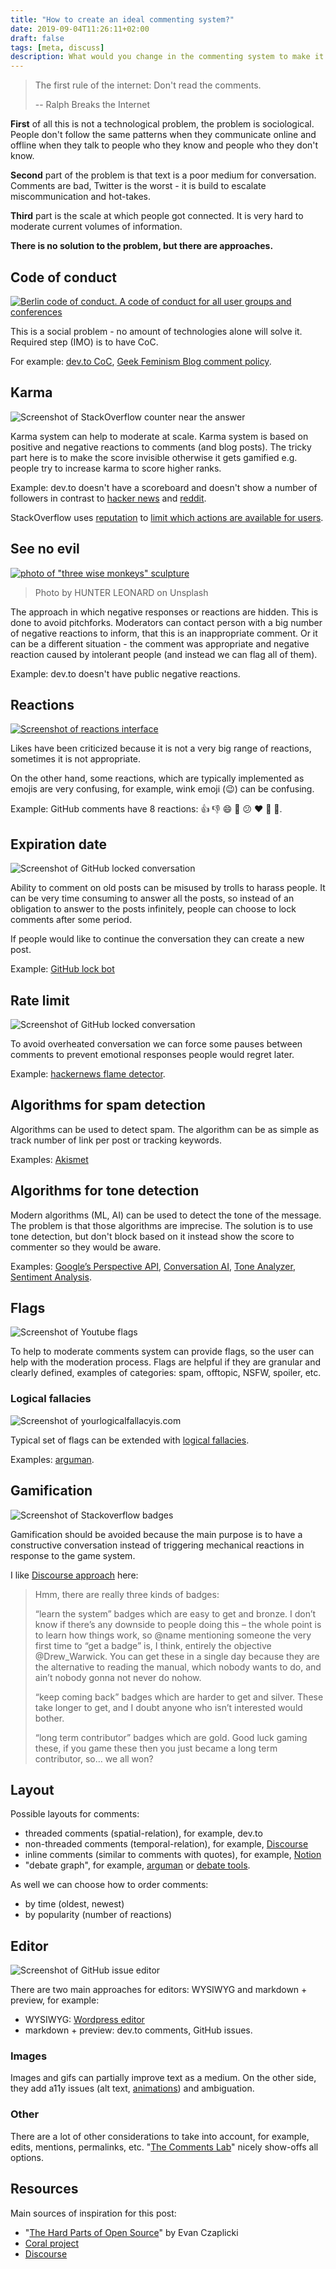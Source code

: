 ```yaml
---
title: "How to create an ideal commenting system?"
date: 2019-09-04T11:26:11+02:00
draft: false
tags: [meta, discuss]
description: What would you change in the commenting system to make it good?
---
```


> The first rule of the internet: Don't read the comments.
>
> -- Ralph Breaks the Internet

**First** of all this is not a technological problem, the problem is sociological. People don't follow the same patterns when they communicate online and offline when they talk to people who they know and people who they don't know.

**Second** part of the problem is that text is a poor medium for conversation. Comments are bad, Twitter is the worst - it is build to escalate miscommunication and hot-takes.

**Third** part is the scale at which people got connected. It is very hard to moderate current volumes of information.

**There is no solution to the problem, but there are approaches.**

## Code of conduct

[![Berlin code of conduct. A code of conduct for all user groups and conferences](./berlin-coc.png)](https://berlincodeofconduct.org/)

This is a social problem - no amount of technologies alone will solve it. Required step (IMO) is to have CoC.

For example: [dev.to CoC](https://dev.to/code-of-conduct), [Geek Feminism Blog comment policy](https://geekfeminismdotorg.wordpress.com/comment-policy/).

## Karma

![Screenshot of StackOverflow counter near the answer](./stackoverflow-karma.png)

Karma system can help to moderate at scale. Karma system is based on positive and negative reactions to comments (and blog posts). The tricky part here is to make the score invisible otherwise it gets gamified e.g. people try to increase karma to score higher ranks.

Example: dev.to doesn't have a scoreboard and doesn't show a number of followers in contrast to [hacker news](https://news.ycombinator.com/leaders) and [reddit](https://www.reddit.com/r/help/wiki/faq#wiki_how_does_karma_work.3F).

StackOverflow uses [reputation](https://meta.stackexchange.com/questions/7237/how-does-reputation-work) to [limit which actions are available for users](https://meta.stackexchange.com/questions/164899/the-complete-rate-limiting-guide).

## See no evil

[![photo of "three wise monkeys" sculpture](./three-wise-monkeys.jpg)](https://en.wikipedia.org/wiki/Three_wise_monkeys)

> Photo by HUNTER LEONARD on Unsplash

The approach in which negative responses or reactions are hidden. This is done to avoid pitchforks. Moderators can contact person with a big number of negative reactions to inform, that this is an inappropriate comment. Or it can be a different situation - the comment was appropriate and negative reaction caused by intolerant people (and instead we can flag all of them).

Example: dev.to doesn't have public negative reactions.

## Reactions

[![Screenshot of reactions interface](./reactions.png)](https://lab.coralproject.net/#%7B%22reactions%22%3Atrue%7D)

Likes have been criticized because it is not a very big range of reactions, sometimes it is not appropriate.

On the other hand, some reactions, which are typically implemented as emojis are very confusing, for example, wink emoji (😉) can be confusing.

Example: GitHub comments have 8 reactions: 👍 👎 😄 🎉 😕 ❤️ 🚀 👀.

## Expiration date

![Screenshot of GitHub locked conversation](./lock-bot.png)

Ability to comment on old posts can be misused by trolls to harass people. It can be very time consuming to answer all the posts, so instead of an obligation to answer to the posts infinitely, people can choose to lock comments after some period.

If people would like to continue the conversation they can create a new post.

Example: [GitHub lock bot](https://github.com/apps/lock)

## Rate limit

![Screenshot of GitHub locked conversation](./locked-conversation.png)

To avoid overheated conversation we can force some pauses between comments to prevent emotional responses people would regret later.

Example: [hackernews flame detector](https://github.com/minimaxir/hacker-news-undocumented/blob/master/README.md#flame-war-detector).

## Algorithms for spam detection

Algorithms can be used to detect spam. The algorithm can be as simple as track number of link per post or tracking keywords.

Examples: [Akismet](https://akismet.com/)

## Algorithms for tone detection

Modern algorithms (ML, AI) can be used to detect the tone of the message. The problem is that those algorithms are imprecise. The solution is to use tone detection, but don't block based on it instead show the score to commenter so they would be aware.

Examples: [Google’s Perspective API](http://perspectiveapi.com/#/home), [Conversation AI](https://conversationai.github.io/), [Tone Analyzer](https://tone-analyzer-demo.ng.bluemix.net/), [Sentiment Analysis](https://www.infoq.com/articles/sentiment-analysis-whats-with-the-tone/).

## Flags

![Screenshot of Youtube flags](./youtube-report-comment.png)

To help to moderate comments system can provide flags, so the user can help with the moderation process. Flags are helpful if they are granular and clearly defined, examples of categories: spam, offtopic, NSFW, spoiler, etc.

### Logical fallacies

![Screenshot of yourlogicalfallacyis.com](yourlogicalfallacyis.com.png)

Typical set of flags can be extended with [logical fallacies](https://yourlogicalfallacyis.com/).

Examples: [arguman](https://en.arguman.org/fallacies).

## Gamification

![Screenshot of Stackoverflow badges](./stackoverflow-badges.png)

Gamification should be avoided because the main purpose is to have a constructive conversation instead of triggering mechanical reactions in response to the game system.

I like [Discourse approach](https://meta.discourse.org/t/what-has-your-experience-been-with-badges-in-your-communities/69597/5) here:

> Hmm, there are really three kinds of badges:
>
> “learn the system” badges which are easy to get and bronze. I don’t know if there’s any downside to people doing this – the whole point is to learn how things work, so @name mentioning someone the very first time to “get a badge” is, I think, entirely the objective @Drew_Warwick. You can get these in a single day because they are the alternative to reading the manual, which nobody wants to do, and ain’t nobody gonna not never do nohow.
>
> “keep coming back” badges which are harder to get and silver. These take longer to get, and I doubt anyone who isn’t interested would bother.
>
> “long term contributor” badges which are gold. Good luck gaming these, if you game these then you just became a long term contributor, so… we all won?

## Layout

Possible layouts for comments:

- threaded comments (spatial-relation), for example, dev.to
- non-threaded comments (temporal-relation), for example, [Discourse](https://www.discourse.org/)
- inline comments (similar to comments with quotes), for example, [Notion](https://www.notion.so/Mentions-discussions-comments-3f4aa425e0ae44989247f30e08158b41)
- "debate graph", for example, [arguman](https://en.arguman.org/) or [debate tools](https://wiki.lesswrong.com/wiki/Debate_tools).

As well we can choose how to order comments:

- by time (oldest, newest)
- by popularity (number of reactions)

## Editor

![Screenshot of GitHub issue editor](./github-issue.png)

There are two main approaches for editors: WYSIWYG and markdown + preview, for example:

- WYSIWYG: [Wordpress editor](https://en.support.wordpress.com/wordpress-editor/)
- markdown + preview: dev.to comments, GitHub issues.

### Images

Images and gifs can partially improve text as a medium. On the other side, they add a11y issues (alt text, [animations](https://a11yproject.com/posts/understanding-vestibular-disorders/)) and ambiguation.

### Other

There are a lot of other considerations to take into account, for example, edits, mentions, permalinks, etc. "[The Comments Lab](https://lab.coralproject.net/)" nicely show-offs all options.

## Resources

Main sources of inspiration for this post:

- "[The Hard Parts of Open Source](https://www.youtube.com/watch?v=o_4EX4dPppA)" by Evan Czaplicki
- [Coral project](https://guides.coralproject.net/helpful-links/)
- [Discourse](https://blog.discourse.org/2013/03/the-universal-rules-of-civilized-discourse/)
